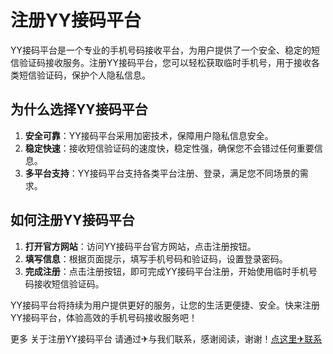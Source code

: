 # 注册YY接码平台

YY接码平台是一个专业的手机号码接收平台，为用户提供了一个安全、稳定的短信验证码接收服务。注册YY接码平台，您可以轻松获取临时手机号，用于接收各类短信验证码，保护个人隐私信息。

## 为什么选择YY接码平台

1. **安全可靠**：YY接码平台采用加密技术，保障用户隐私信息安全。
2. **稳定快速**：接收短信验证码的速度快，稳定性强，确保您不会错过任何重要信息。
3. **多平台支持**：YY接码平台支持各类平台注册、登录，满足您不同场景的需求。

## 如何注册YY接码平台

1. **打开官方网站**：访问YY接码平台官方网站，点击注册按钮。
2. **填写信息**：根据页面提示，填写手机号码和验证码，设置登录密码。
3. **完成注册**：点击注册按钮，即可完成YY接码平台注册，开始使用临时手机号码接收短信验证码。

YY接码平台将持续为用户提供更好的服务，让您的生活更便捷、安全。快来注册YY接码平台，体验高效的手机号码接收服务吧！

更多 关于注册YY接码平台 请通过✈与我们联系，感谢阅读，谢谢！[点这里✈联系](https://lm.k02.cc)